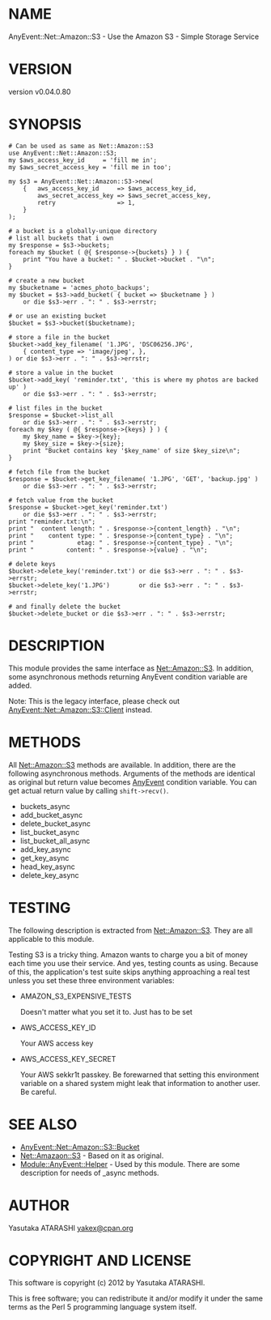 # NAME

AnyEvent::Net::Amazon::S3 - Use the Amazon S3 - Simple Storage Service

# VERSION

version v0.04.0.80

# SYNOPSIS

    # Can be used as same as Net::Amazon::S3
    use AnyEvent::Net::Amazon::S3;
    my $aws_access_key_id     = 'fill me in';
    my $aws_secret_access_key = 'fill me in too';

    my $s3 = AnyEvent::Net::Amazon::S3->new(
        {   aws_access_key_id     => $aws_access_key_id,
            aws_secret_access_key => $aws_secret_access_key,
            retry                 => 1,
        }
    );

    # a bucket is a globally-unique directory
    # list all buckets that i own
    my $response = $s3->buckets;
    foreach my $bucket ( @{ $response->{buckets} } ) {
        print "You have a bucket: " . $bucket->bucket . "\n";
    }

    # create a new bucket
    my $bucketname = 'acmes_photo_backups';
    my $bucket = $s3->add_bucket( { bucket => $bucketname } )
        or die $s3->err . ": " . $s3->errstr;

    # or use an existing bucket
    $bucket = $s3->bucket($bucketname);

    # store a file in the bucket
    $bucket->add_key_filename( '1.JPG', 'DSC06256.JPG',
        { content_type => 'image/jpeg', },
    ) or die $s3->err . ": " . $s3->errstr;

    # store a value in the bucket
    $bucket->add_key( 'reminder.txt', 'this is where my photos are backed up' )
        or die $s3->err . ": " . $s3->errstr;

    # list files in the bucket
    $response = $bucket->list_all
        or die $s3->err . ": " . $s3->errstr;
    foreach my $key ( @{ $response->{keys} } ) {
        my $key_name = $key->{key};
        my $key_size = $key->{size};
        print "Bucket contains key '$key_name' of size $key_size\n";
    }

    # fetch file from the bucket
    $response = $bucket->get_key_filename( '1.JPG', 'GET', 'backup.jpg' )
        or die $s3->err . ": " . $s3->errstr;

    # fetch value from the bucket
    $response = $bucket->get_key('reminder.txt')
        or die $s3->err . ": " . $s3->errstr;
    print "reminder.txt:\n";
    print "  content length: " . $response->{content_length} . "\n";
    print "    content type: " . $response->{content_type} . "\n";
    print "            etag: " . $response->{content_type} . "\n";
    print "         content: " . $response->{value} . "\n";

    # delete keys
    $bucket->delete_key('reminder.txt') or die $s3->err . ": " . $s3->errstr;
    $bucket->delete_key('1.JPG')        or die $s3->err . ": " . $s3->errstr;

    # and finally delete the bucket
    $bucket->delete_bucket or die $s3->err . ": " . $s3->errstr;

# DESCRIPTION

This module provides the same interface as [Net::Amazon::S3](https://metacpan.org/pod/Net::Amazon::S3).
In addition, some asynchronous methods returning AnyEvent condition variable are added.

Note: This is the legacy interface, please check out
[AnyEvent::Net::Amazon::S3::Client](https://metacpan.org/pod/AnyEvent::Net::Amazon::S3::Client) instead.

# METHODS

All [Net::Amazon::S3](https://metacpan.org/pod/Net::Amazon::S3) methods are available.
In addition, there are the following asynchronous methods.
Arguments of the methods are identical as original but return value becomes [AnyEvent](https://metacpan.org/pod/AnyEvent) condition variable.
You can get actual return value by calling `shift->recv()`.

- buckets\_async
- add\_bucket\_async
- delete\_bucket\_async
- list\_bucket\_async
- list\_bucket\_all\_async
- add\_key\_async
- get\_key\_async
- head\_key\_async
- delete\_key\_async

# TESTING

The following description is extracted from [Net::Amazon::S3](https://metacpan.org/pod/Net::Amazon::S3).
They are all applicable to this module.

Testing S3 is a tricky thing. Amazon wants to charge you a bit of
money each time you use their service. And yes, testing counts as using.
Because of this, the application's test suite skips anything approaching
a real test unless you set these three environment variables:

- AMAZON\_S3\_EXPENSIVE\_TESTS

    Doesn't matter what you set it to. Just has to be set

- AWS\_ACCESS\_KEY\_ID

    Your AWS access key

- AWS\_ACCESS\_KEY\_SECRET

    Your AWS sekkr1t passkey. Be forewarned that setting this environment variable
    on a shared system might leak that information to another user. Be careful.

# SEE ALSO

- [AnyEvent::Net::Amazon::S3::Bucket](https://metacpan.org/pod/AnyEvent::Net::Amazon::S3::Bucket)
- [Net::Amazaon::S3](https://metacpan.org/pod/Net::Amazaon::S3) - Based on it as original.
- [Module::AnyEvent::Helper](https://metacpan.org/pod/Module::AnyEvent::Helper) - Used by this module. There are some description for needs of \_async methods.

# AUTHOR

Yasutaka ATARASHI <yakex@cpan.org>

# COPYRIGHT AND LICENSE

This software is copyright (c) 2012 by Yasutaka ATARASHI.

This is free software; you can redistribute it and/or modify it under
the same terms as the Perl 5 programming language system itself.
